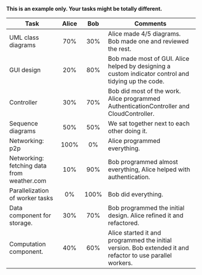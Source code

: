 **This is an example only. Your tasks might be totally different.**


|     Task                                   |     Alice |     Bob |     Comments                                                                                               |
|--------------------------------------------|:---------:|:-------:|------------------------------------------------------------------------------------------------------------|
| UML class diagrams                         |    70%    |   30%   | Alice made 4/5 diagrams. Bob made one and reviewed the rest.                                               |
| GUI design                                 |    20%    |   80%   | Bob made most of GUI. Alice helped by designing a custom indicator control and tidying up the code.        |
| Controller                                 |    30%    |   70%   | Bob did most of the work. Alice programmed AuthenticationController and CloudController.                   |
| Sequence diagrams                          |    50%    |   50%   | We sat together next to each other doing it.                                                               |
| Networking: p2p                            |    100%   |    0%   | Alice programmed everything.                                                                               |
| Networking: fetching data from weather.com |    10%    |   90%   | Bob programmed almost everything, Alice helped with authentication.                                        |
| Parallelization of worker tasks            |     0%    |   100%  | Bob did everything.                                                                                        |
| Data component for storage.                |    30%    |   70%   | Bob programmed the initial design. Alice refined it and refactored.                                        |
| Computation component.                     |    40%    |   60%   | Alice started it and programmed the initial version. Bob extended it and refactor to use parallel workers. |